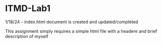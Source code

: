 # ITMD-Lab1

1/18/24 - index.html document is created and updated/completed

This assignment simply requires a simple html file with a headere and brief description of myself
